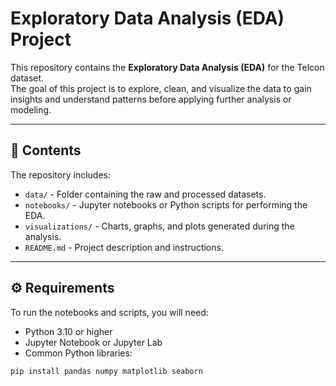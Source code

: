 # Exploratory Data Analysis (EDA) Project

This repository contains the **Exploratory Data Analysis (EDA)** for the Telcon dataset.  
The goal of this project is to explore, clean, and visualize the data to gain insights and understand patterns before applying further analysis or modeling.

---

## 📘 Contents

The repository includes:

- `data/` - Folder containing the raw and processed datasets.  
- `notebooks/` - Jupyter notebooks or Python scripts for performing the EDA.  
- `visualizations/` - Charts, graphs, and plots generated during the analysis.  
- `README.md` - Project description and instructions.

---

## ⚙️ Requirements

To run the notebooks and scripts, you will need:

- Python 3.10 or higher  
- Jupyter Notebook or Jupyter Lab  
- Common Python libraries:
```bash
pip install pandas numpy matplotlib seaborn

